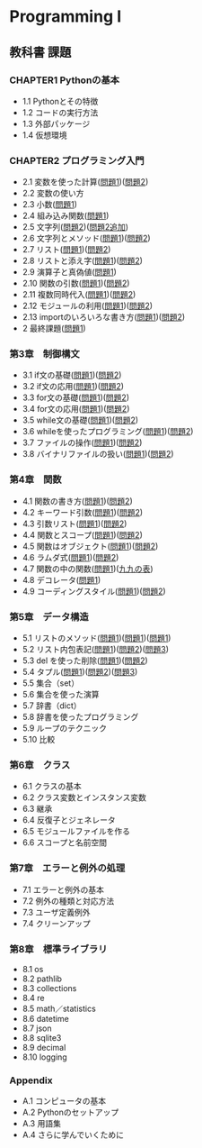 # Programming I
## 教科書 課題
### CHAPTER1 Pythonの基本
* 1.1 Pythonとその特徴
* 1.2 コードの実行方法
* 1.3 外部パッケージ
* 1.4 仮想環境
### CHAPTER2 プログラミング入門
* 2.1 変数を使った計算([問題1](CHAPTER02/Q2_1_1.py))([問題2](CHAPTER02/Q2_1_2.py))
* 2.2 変数の使い方
* 2.3 小数([問題1](CHAPTER02/Q2_3_1.py))
* 2.4 組み込み関数([問題1](CHAPTER02/Q2_4_1.py))
* 2.5 文字列([問題2](CHAPTER02/Q2_5_2.py))([問題2追加](CHAPTER02/Q2_5_2_extra.py))
* 2.6 文字列とメソッド([問題1](CHAPTER02/Q2_6_1.py))([問題2](CHAPTER02/Q2_6_2.py))
* 2.7 リスト([問題1](CHAPTER02/Q2_7_1.py))([問題2](CHAPTER02/Q2_7_2.py))
* 2.8 リストと添え字([問題1](CHAPTER02/Q2_8_1.py))([問題2](CHAPTER02/Q2_8_2.py))
* 2.9 演算子と真偽値([問題1](CHAPTER02/Q2_9_1.py))
* 2.10 関数の引数([問題1](CHAPTER02/Q2_10_1.py))([問題2](CHAPTER02/Q2_10_2.py))
* 2.11 複数同時代入([問題1](CHAPTER02/Q2_11_1.py))([問題2](CHAPTER02/Q2_11_2.py))
* 2.12 モジュールの利用([問題1](CHAPTER02/Q2_12_1.py))([問題2](CHAPTER02/Q2_12_2.py))
* 2.13 importのいろいろな書き方([問題1](CHAPTER02/Q2_13_1.py))([問題2](CHAPTER02/Q2_13_2.py))
* 2 最終課題([問題1](CHAPTER02/Q2_final.py))
### 第3章　制御構文
* 3.1 if文の基礎([問題1](CHAPTER03/Q3_1_1.py))([問題2](CHAPTER03/Q3_1_2.py))
* 3.2 if文の応用([問題1](CHAPTER03/Q3_2_1.py))([問題2](CHAPTER03/Q3_2_2.py))
* 3.3 for文の基礎([問題1](CHAPTER03/Q3_3_1.py))([問題2](CHAPTER03/Q3_3_2.py))
* 3.4 for文の応用([問題1](CHAPTER03/Q3_4_1.py))([問題2](CHAPTER03/Q3_4_2.py))
* 3.5 while文の基礎([問題1](CHAPTER03/Q3_5_1.py))([問題2](CHAPTER03/Q3_5_2.py))
* 3.6 whileを使ったプログラミング([問題1](CHAPTER03/Q3_6_1.py))([問題2](CHAPTER03/Q3_6_2.py))
* 3.7 ファイルの操作([問題1](CHAPTER03/Q3_7_1.py))([問題2](CHAPTER03/Q3_7_2.py))
* 3.8 バイナリファイルの扱い([問題1](CHAPTER03/Q3_8_1.py))([問題2](CHAPTER03/Q3_8_2.py))
### 第4章　関数
* 4.1 関数の書き方([問題1](CHAPTER04/Q4_1_1.py))([問題2](CHAPTER04/Q4_1_2.py))
* 4.2 キーワード引数([問題1](CHAPTER04/Q4_2_1.py))([問題2](CHAPTER04/Q4_2_2.py))
* 4.3 引数リスト([問題1](CHAPTER04/Q4_3_1.py))([問題2](CHAPTER04/Q4_3_2.py))
* 4.4 関数とスコープ([問題1](CHAPTER04/Q4_4_1.py))([問題2](CHAPTER04/Q4_4_2.py))
* 4.5 関数はオブジェクト([問題1](CHAPTER04/Q4_5_1.py))([問題2](CHAPTER04/Q4_5_2.py))
* 4.6 ラムダ式([問題1](CHAPTER04/Q4_6_1.py))([問題2](CHAPTER04/Q4_6_2.py))
* 4.7 関数の中の関数([問題1](CHAPTER04/Q4_7_1.py))([九九の表](CHAPTER04/Q4_7_3.py))
* 4.8 デコレータ([問題1](CHAPTER04/Q4_8_1.py))
* 4.9 コーディングスタイル([問題1](CHAPTER04/Q4_9_1.py))([問題2](CHAPTER04/Q4_9_2.py))
### 第5章　データ構造
* 5.1 リストのメソッド([問題1](CHAPTER04/Q5_1_1.py))([問題1](CHAPTER04/Q5_1_2.py))([問題1](CHAPTER04/Q5_1_3.py))
* 5.2 リスト内包表記([問題1](CHAPTER04/Q5_2_1.py))([問題2](CHAPTER04/Q5_2_2.py))([問題3](CHAPTER04/Q5_2_3.py))
* 5.3 del を使った削除([問題1](CHAPTER04/Q5_3_1.py))([問題2](CHAPTER04/Q5_3_2.py))
* 5.4 タプル([問題1](CHAPTER04/Q5_4_1.py))([問題2](CHAPTER04/Q5_4_2.py))([問題3](CHAPTER04/Q5_4_3.py))
* 5.5 集合（set）
* 5.6 集合を使った演算
* 5.7 辞書（dict）
* 5.8 辞書を使ったプログラミング
* 5.9 ループのテクニック
* 5.10 比較
### 第6章　クラス
* 6.1 クラスの基本
* 6.2 クラス変数とインスタンス変数
* 6.3 継承
* 6.4 反復子とジェネレータ
* 6.5 モジュールファイルを作る
* 6.6 スコープと名前空間
### 第7章　エラーと例外の処理
* 7.1 エラーと例外の基本
* 7.2 例外の種類と対応方法
* 7.3 ユーザ定義例外
* 7.4 クリーンアップ
### 第8章　標準ライブラリ
* 8.1 os
* 8.2 pathlib
* 8.3 collections
* 8.4 re
* 8.5 math／statistics
* 8.6 datetime
* 8.7 json
* 8.8 sqlite3
* 8.9 decimal
* 8.10 logging
### Appendix
* A.1 コンピュータの基本
* A.2 Pythonのセットアップ
* A.3 用語集
* A.4 さらに学んでいくために

